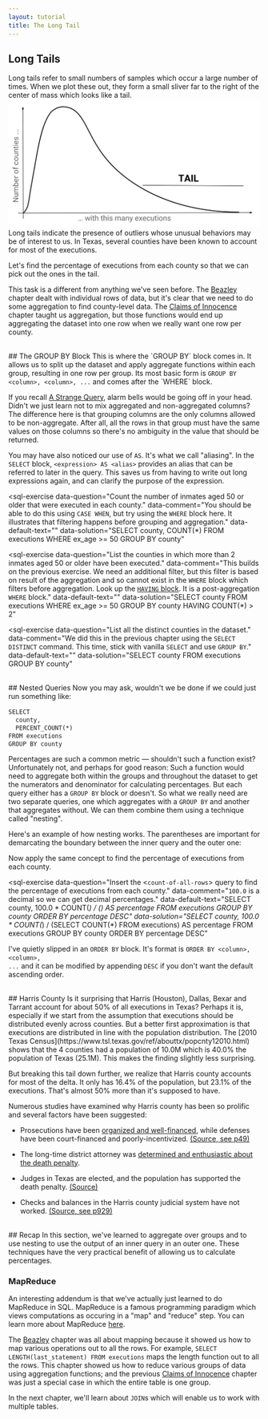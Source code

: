 ```yaml
---
layout: tutorial
title: The Long Tail
---
```


<a name="long_tail"></a>
## Long Tails
Long tails refer to small numbers of samples which occur a large number of times. When we plot these out, they form a small sliver far to the right of the center of mass which looks like a tail. <img src="imgs/execution_tail.png"> Long tails indicate the presence of outliers whose unusual behaviors may be of interest to us. In Texas, several counties have been known to account for most of the executions.

Let's find the percentage of executions from each county so that we can pick out the ones in the tail.

This task is a different from anything we've seen before. The [Beazley](beazley.html) chapter dealt with individual rows of data, but it's clear that we need to do some aggregation to find county-level data. The [Claims of Innocence](innocence.html) chapter taught us aggregation, but those functions would end up aggregating the dataset into one row when we really want one row per county.

<br>
<a name="groupby"></a>
## The GROUP BY Block
This is where the `GROUP BY` block comes in. It allows us to split up the dataset and apply aggregate functions within each group, resulting in one row per group. Its most basic form is <code class="codeblock">GROUP BY &lt;column&gt;, &lt;column&gt;, ...</code> and comes after the `WHERE` block.

<sql-exercise
  data-question="This query pulls the execution counts per county."
  data-default-text="SELECT
  county,
  COUNT(*) AS county_executions
FROM executions
GROUP BY county"></sql-exercise>

If you recall <a href='longtail.html#strange'>A Strange Query</a>, alarm bells would be going off in your head. Didn't we just learn not to mix aggregated and non-aggregated columns? The difference here is that grouping columns are the only columns allowed to be non-aggregate. After all, all the rows in that group must have the same values on those columns so there's no ambiguity in the value that should be returned.

You may have also noticed our use of `AS`. It's what we call "aliasing". In the `SELECT` block, <code class="codeblock">&lt;expression&gt; AS &lt;alias&gt;</code> provides an alias that can be referred to later in the query. This saves us from having to write out long expressions again, and can clarify the purpose of the expression.

<sql-quiz
  data-title="Mark the statements that are true."
  data-description="The query <pre>
SELECT
  county,
  ex_age/10 AS decade_age,
  COUNT(*)
FROM executions
GROUP BY county, decade_age</pre>">
  <sql-quiz-option
    data-value="valid"
    data-statement="is a valid query (ie. won't throw an error when run)."
    data-hint="Were you thrown off by <code>ex_age/10</code>? Grouping by transformed columns is fine too."
    data-correct="true"></sql-quiz-option>
  <sql-quiz-option
    data-value="gran"
    data-statement="will return more rows if we were to use <code>ex_age</code> instead of <code>ex_age/10</code>."
    data-hint="Remember that <code>ex_age/10</code> does integer division which rounds all the ages. This produces fewer unique groups."
    data-correct="true"></sql-quiz-option>
  <sql-quiz-option
    data-value="unique_combocc"
    data-statement="will return as many rows as there are unique combinations of counties and decade_ages in the dataset."
    data-hint="This is correct."
    data-correct="true"></sql-quiz-option>
  <sql-quiz-option
    data-statement="will return a group ('Bexar', 6) even though no Bexar county inmates were between 60 and 69 at execution time."
    data-hint="The <code>GROUP BY</code> block finds all combinations <i>in the dataset</i> rather than all theoretically possible combinations."
    data-value="abstract_cartesian"></sql-quiz-option>
  <sql-quiz-option
    data-statement="will have a different value of county for every row it returns."
    data-hint="This would be true only if <code>county</code> were the only grouping column. Here, we can have many groups with the same county but different decade_ages."
    data-value="one_col_diff"></sql-quiz-option>
  <sql-quiz-option
    data-statement="is valid even if we remove <code>county</code> from the <code>SELECT</code> block."
    data-hint="The grouping columns don't necessarily have to be in the <code>SELECT</code> block."
    data-value="missing_gp_col"
    data-correct="true"></sql-quiz-option>
  <sql-quiz-option
    data-statement="is a reasonable query after we add <code>last_statement IS NULL</code> to the <code>SELECT</code> but not the <code>GROUP BY</code> block."
    data-hint="Even though it would be  valid (in SQLite) for the reasons set forth in <a href='innocence.html#strange'>A Strange Query</a>, it is terrible form to have unaggregated, non-grouping columns in the <code>SELECT</code> block. Don't do it!"
    data-value="extra_gp_col"></sql-quiz-option>
</sql-quiz>

<sql-exercise
  data-question="Count the number of inmates aged 50 or older that were executed in each county."
  data-comment="You should be able to do this using <code>CASE WHEN</code>, but try using the <code>WHERE</code> block here. It illustrates that filtering happens before grouping and aggregation."
  data-default-text=""
  data-solution="SELECT county, COUNT(*)
FROM executions
WHERE ex_age >= 50
GROUP BY county"
  ></sql-exercise>

<sql-exercise
  data-question="List the counties in which more than 2 inmates aged 50 or older have been executed."
  data-comment="This builds on the previous exercise. We need an additional filter, but this filter is based on result of the aggregation and so cannot exist in the <code>WHERE</code> block which filters before aggregation. Look up the <a href='https://www.w3schools.com/sql/sql_having.asp'><code>HAVING</code> block</a>. It is a post-aggregation <code>WHERE</code> block."
  data-default-text=""
  data-solution="SELECT county
FROM executions
WHERE ex_age >= 50
GROUP BY county
HAVING COUNT(*) > 2"
  ></sql-exercise>

<sql-exercise
  data-question="List all the distinct counties in the dataset."
  data-comment="We did this in the previous chapter using the <code>SELECT DISTINCT</code> command. This time, stick with vanilla <code>SELECT</code> and use <code>GROUP BY</code>."
  data-default-text=""
  data-solution="SELECT county FROM executions GROUP BY county"
  ></sql-exercise>

<br>
<a name="nested"></a>
## Nested Queries
Now you may ask, wouldn't we be done if we could just run something like:

    SELECT
      county,
      PERCENT_COUNT(*)
    FROM executions
    GROUP BY county

Percentages are such a common metric &mdash; shouldn't such a function exist? Unfortunately not, and perhaps for good reason: Such a function would need to aggregate both within the groups and throughout the dataset to get the numerators and denominator for calculating percentages. But each query either has a `GROUP BY` block or doesn't. So what we really need are two separate queries, one which aggregates with a `GROUP BY` and another that aggregates without. We can them combine them using a technique called "nesting".

Here's an example of how nesting works. The parentheses are important for demarcating the boundary between the inner query and the outer one:

<sql-exercise
  data-question="Find the first and last name of the the inmate with the longest last statement (by character count)."
  data-comment="Write in a suitable query to nest in &lt;<code>length-of-longest-last-statement</code>&gt;."
  data-default-text="SELECT first_name, last_name
FROM executions
WHERE LENGTH(last_statement) =
    (<length-of-longest-last-statement>)"
  data-solution="SELECT first_name, last_name
FROM executions
WHERE LENGTH(last_statement) =
    (SELECT MAX(LENGTH(last_statement))
     FROM executions)"></sql-exercise>

Now apply the same concept to find the percentage of executions from each county.

<sql-exercise
  data-question="Insert the &lt;<code>count-of-all-rows</code>&gt; query to find the percentage of executions from each county."
  data-comment="<code>100.0</code> is a decimal so we can get decimal percentages."
  data-default-text="SELECT
  county,
  100.0 * COUNT(*) / (<count-of-all-rows>)
    AS percentage
FROM executions
GROUP BY county
ORDER BY percentage DESC"
  data-solution="SELECT
  county,
  100.0 * COUNT(*) / (SELECT COUNT(*) FROM executions)
    AS percentage
FROM executions
GROUP BY county
ORDER BY percentage DESC"
  ></sql-exercise>

I've quietly slipped in an `ORDER BY` block. It's format is <code class="codeblock">ORDER BY &lt;column&gt;, &lt;column&gt;, ...</code> and it can be modified by appending `DESC` if you don't want the default ascending order.

<br>
<a name="harris"></a>
## Harris County
Is it surprising that Harris (Houston), Dallas, Bexar and Tarrant account for about 50% of all executions in Texas? Perhaps it is, especially if we start from the assumption that executions should be distributed evenly across counties. But a better first approximation is that executions are distributed in line with the population distribution. The [2010 Texas Census](https://www.tsl.texas.gov/ref/abouttx/popcnty12010.html) shows that the 4 counties had a population of 10.0M which is 40.0% the population of Texas (25.1M). This makes the finding slightly less surprising.

But breaking this tail down further, we realize that Harris county accounts for most of the delta. It only has 16.4% of the population, but 23.1% of the executions. That's almost 50% more than it's supposed to have.

Numerous studies have examined why Harris county has been so prolific and several factors have been suggested:
 - <p>Prosecutions have been <a href="https://www.citylab.com/equity/2014/09/one-texas-county-is-responsible-for-most-of-the-executions-in-the-entire-us/380705/">organized and well-financed</a>, while defenses have been court-financed and poorly-incentivized. <a href="http://www.houstonlawreview.org/wp-content/uploads/2018/05/3-Steiker-896.pdf">(Source, see p49)</a>
 - <p>The long-time district attorney was <a href="https://www.chron.com/news/houston-texas/article/Former-DA-ran-powerful-death-penalty-machine-1833545.php">determined and enthusiastic about the death penalty</a>.
 - <p>Judges in Texas are elected, and the population has supported the death penalty. <a href="https://priceonomics.com/why-has-texas-executed-so-many-inmates/">(Source)</a>
 - <p>Checks and balances in the Harris county judicial system have not worked. <a href="http://www.houstonlawreview.org/wp-content/uploads/2018/05/3-Steiker-896.pdf">(Source, see p929)</a></p>

<br>
<a name="recap"></a>
## Recap
In this section, we've learned to aggregate over groups and to use nesting to use the output of an inner query in an outer one. These techniques have the very practical benefit of allowing us to calculate percentages.

<a name="mapreduce"></a>
<div class="sideNote">
  <h3>MapReduce</h3>
  <p>An interesting addendum is that we've actually just learned to do MapReduce in SQL. MapReduce is a famous programming paradigm which views computations as occuring in a "map" and "reduce" step. You can learn more about MapReduce <a href="https://stackoverflow.com/questions/28982/simple-explanation-of-mapreduce">here</a>.</p>
  <p>The <a href="beazley.html">Beazley</a> chapter was all about mapping because it showed us how to map various operations out to all the rows. For example, <code>SELECT LENGTH(last_statement) FROM executions</code> maps the length function out to all the rows. This chapter showed us how to reduce various groups of data using aggregation functions; and the previous <a href="innocence.html">Claims of Innocence</a> chapter was just a special case in which the entire table is one group.</p>
</div>

In the next chapter, we'll learn about `JOIN`s which will enable us to work with multiple tables.
